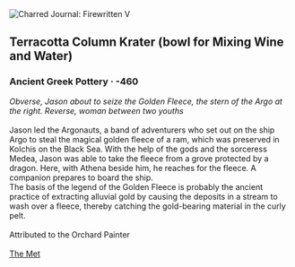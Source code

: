 <div class="artwork-of-the-day">
  <div class="container">
    <div class="img-wrapper">
      <img
        src="https://uploads6.wikiart.org/00238/images/ancient-greek-pottery/terracotta-column-krater-bowl-for-mixing-wine-and-water-460.jpg!Large.jpg"
        alt="Charred Journal: Firewritten V" />
    </div>
    <div class="artwork-detail">
      <div class="artwork-origin"> 
        <h2 class="artwork-name">Terracotta Column Krater (bowl for Mixing Wine and Water)</h2>
        <h3 class="artist">
          Ancient Greek Pottery
                    ·  -460
        </h3>
      </div>
      <p class="description">
        <span class="artwork-description-text ng-binding" ng-bind-html="viewModel.ArtworkOfTheDay.Description | unsafe"><i>Obverse, Jason about to seize the Golden Fleece, the stern of the Argo at the right. Reverse, woman between two youths</i><br><br>Jason led the Argonauts, a band of adventurers who set out on the ship Argo to steal the magical golden fleece of a ram, which was preserved in Kolchis on the Black Sea. With the help of the gods and the sorceress Medea, Jason was able to take the fleece from a grove protected by a dragon. Here, with Athena beside him, he reaches for the fleece. A companion prepares to board the ship.<br>The basis of the legend of the Golden Fleece is probably the ancient practice of extracting alluvial gold by causing the deposits in a stream to wash over a fleece, thereby catching the gold-bearing material in the curly pelt.<br><br>Attributed to the Orchard Painter<br><br><a target="_blank" href="https://www.metmuseum.org/art/collection/search/253427">The Met</a></span>
                        <div class="text-shadow-container" ng-show="showShadow" style=""></div>
      </p>
    </div>
  </div>

</div>
